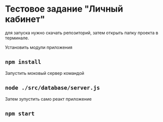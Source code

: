 # Тестовое задание "Личный кабинет"

для запуска нужно скачать репозиторий, затем открыть папку проекта в терминале.

Установить модули приложения

## `npm install`

Запустить моковый сервер командой 

## `node ./src/database/server.js`

Затем зупустить само реакт приложение 

## `npm start`